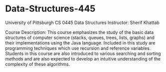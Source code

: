 # Data-Structures-445

University of Pittsburgh 
CS 0445 Data Structures
Instructor: Sherif Khattab

Course Description:
This course emphasizes the study of the basic data structures of computer science (stacks, queues, trees, lists, graphs) and their implementations using the Java language. Included in this study are programming techniques which use recursion and reference variables. Students in this course are also introduced to various searching and sorting methods and are also expected to develop an intuitive understanding of the complexity of these algorithms.
